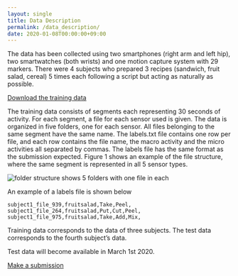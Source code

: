 ```yaml
---
layout: single
title: Data Description
permalink: /data_description/
date: 2020-01-08T00:00:00+09:00
---
```

The data has been collected using two smartphones (right arm and left hip), two smartwatches (both wrists) and one motion capture system with 29 markers. There were 4 subjects who prepared 3 recipes (sandwich, fruit salad, cereal) 5 times each following a script but acting as naturally as possible.

[Download the training data](https://drive.google.com/open?id=1qesNRRpV-xbRzhdnPhcPY8MtZ-2wKUxe)

The training data consists of segments each representing 30 seconds of activity. For each segment, a file for each sensor used is given. The data is organized in five folders, one for each sensor. All files belonging to the same segment have the same name. The labels.txt file contains one row per file, and each row contains the file name, the macro activity and the micro activities all separated by commas. The labels file has the same format as the submission expected.
Figure 1 shows an example of the file structure, where the same segment is represented in all 5 sensor types.

![folder structure shows 5 folders with one file in each](/cook2020/assets/images/folder_structure.png)

An example of a labels file is shown below
```
subject1_file_939,fruitsalad,Take,Peel,
subject1_file_264,fruitsalad,Put,Cut,Peel,
subject1_file_975,fruitsalad,Take,Add,Mix,
```

Training data corresponds to the data of three subjects.
The test data corresponds to the fourth subject’s data.

Test data will become available in March 1st 2020.

[Make a submission](/cook2020/submit/)

